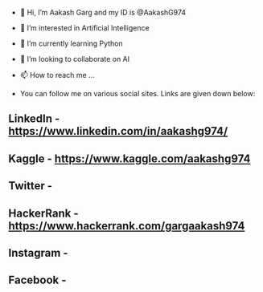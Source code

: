 - 👋 Hi, I’m Aakash Garg and my ID is @AakashG974
- 👀 I’m interested in Artificial Intelligence
- 🌱 I’m currently learning Python
- 💞️ I’m looking to collaborate on AI
- 📫 How to reach me ...

- You can follow me on various social sites. Links are given down below:

## LinkedIn - https://www.linkedin.com/in/aakashg974/
## Kaggle - https://www.kaggle.com/aakashg974
## Twitter - 
## HackerRank - https://www.hackerrank.com/gargaakash974
## Instagram - 
## Facebook - 
<!---
AakashG974/AakashG974 is a ✨ special ✨ repository because its `README.md` (this file) appears on your GitHub profile.
You can click the Preview link to take a look at your changes.
--->
